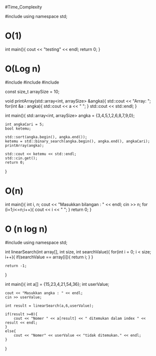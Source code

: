 #Time_Complexity

#include <iostream>
using namespace std;

# O(1)
     
int main(){
     cout << "testing" << endl;
     return 0;
 }

# O(Log n)
  #include<iostream>
#include<algorithm>
#include<array>

const size_t arraySize = 10;

void printArray(std::array<int, arraySize> &angka){
    std::cout << "Array: ";
    for(int &a : angka){
        std::cout << a << " ";
    }
    std::cout << std::endl;
}

int main(){
    std::array<int, arraySize> angka = {3,4,5,1,2,6,8,7,9,0};

    int angkaCari = 5;
    bool ketemu;

    std::sort(angka.begin(), angka.end());
    ketemu = std::binary_search(angka.begin(), angka.end(), angkaCari);
    printArray(angka);

    std::cout << ketemu << std::endl;
    std::cin.get();
    return 0;
}

# O(n)
 int main(){
     int i, n;
     cout << "Masukkan bilangan : " << endl;
     cin >> n;
     for (i=1;i<=n;i++){
         cout << i << " ";
     }
     return 0;
 }
                      
# O (n log n)
#include<iostream>
using namespace std;

int linearSearch(int array[], int size, int searchValue){
    for(int i = 0; i < size; i++){
        if(searchValue == array[i]){
            return i;
        }
    }

    return -1;
}

int main(){
    int a[] = {15,23,4,21,54,36};
    int userValue;

    cout << "Masukkan angka : " << endl;
    cin >> userValue;

    int result = linearSearch(a,6,userValue);

    if(result >=0){
        cout << "Nomer " << a[result] << " ditemukan dalam index " << result << endl;
    }
    else{
        cout << "Nomer" << userValue << "tidak ditemukan." << endl;
    }
}                  
